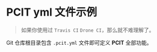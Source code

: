 # PCIT yml 文件示例

> 如果你使用过 `Travis CI` `Drone CI`，那么就不难理解了。

Git 仓库根目录包含 `.pcit.yml` 文件即可定义 **PCIT** 全部功能。
